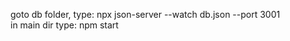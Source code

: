 goto db folder, type: npx json-server --watch db.json --port 3001 </br>
in main dir type: npm start
